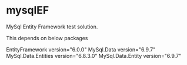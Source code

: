 # mysqlEF
MySql Entity Framework test solution.

This depends on below packages

   EntityFramework version="6.0.0"
   MySql.Data version="6.9.7"
   MySql.Data.Entities version="6.8.3.0"
   MySql.Data.Entity version="6.9.7"

